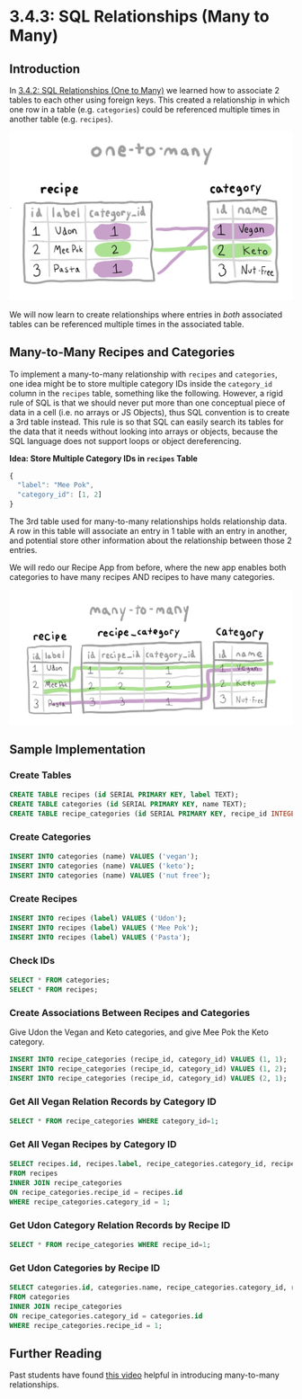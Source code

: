 # 3.4.3: SQL Relationships \(Many to Many\)

## Introduction

In [3.4.2: SQL Relationships \(One to Many\)](3.4.2-sql-relationships-one-to-many.md) we learned how to associate 2 tables to each other using foreign keys. This created a relationship in which one row in a table \(e.g. `categories`\) could be referenced multiple times in another table \(e.g. `recipes`\).

![Recap of a one-to-many SQL relationship](../../.gitbook/assets/one-to-many.jpg)

We will now learn to create relationships where entries in _both_ associated tables can be referenced multiple times in the associated table.

## Many-to-Many Recipes and Categories

To implement a many-to-many relationship with `recipes` and `categories`, one idea might be to store multiple category IDs inside the `category_id` column in the `recipes` table, something like the following. However, a rigid rule of SQL is that we should never put more than one conceptual piece of data in a cell \(i.e. no arrays or JS Objects\), thus SQL convention is to create a 3rd table instead. This rule is so that SQL can easily search its tables for the data that it needs without looking into arrays or objects, because the SQL language does not support loops or object dereferencing.

**Idea: Store Multiple Category IDs in `recipes` Table**

```javascript
{
  "label": "Mee Pok",
  "category_id": [1, 2]
}
```

The 3rd table used for many-to-many relationships holds relationship data. A row in this table will associate an entry in 1 table with an entry in another, and potential store other information about the relationship between those 2 entries.

We will redo our Recipe App from before, where the new app enables both categories to have many recipes AND recipes to have many categories.

![Sample DB Schema for Recipe App with Many-to-Many Relationship](../../.gitbook/assets/many-many.jpg)

## Sample Implementation

### Create Tables

```sql
CREATE TABLE recipes (id SERIAL PRIMARY KEY, label TEXT);
CREATE TABLE categories (id SERIAL PRIMARY KEY, name TEXT);
CREATE TABLE recipe_categories (id SERIAL PRIMARY KEY, recipe_id INTEGER, category_id INTEGER);
```

### Create Categories

```sql
INSERT INTO categories (name) VALUES ('vegan');
INSERT INTO categories (name) VALUES ('keto');
INSERT INTO categories (name) VALUES ('nut free');
```

### Create Recipes

```sql
INSERT INTO recipes (label) VALUES ('Udon');
INSERT INTO recipes (label) VALUES ('Mee Pok');
INSERT INTO recipes (label) VALUES ('Pasta');
```

### Check IDs

```sql
SELECT * FROM categories;
SELECT * FROM recipes;
```

### Create Associations Between Recipes and Categories

Give Udon the Vegan and Keto categories, and give Mee Pok the Keto category.

```sql
INSERT INTO recipe_categories (recipe_id, category_id) VALUES (1, 1);
INSERT INTO recipe_categories (recipe_id, category_id) VALUES (1, 2);
INSERT INTO recipe_categories (recipe_id, category_id) VALUES (2, 1);
```

### Get All Vegan Relation Records by Category ID

```sql
SELECT * FROM recipe_categories WHERE category_id=1;
```

### Get All Vegan Recipes by Category ID

```sql
SELECT recipes.id, recipes.label, recipe_categories.category_id, recipe_categories.recipe_id
FROM recipes
INNER JOIN recipe_categories
ON recipe_categories.recipe_id = recipes.id
WHERE recipe_categories.category_id = 1;
```

### Get Udon Category Relation Records by Recipe ID

```sql
SELECT * FROM recipe_categories WHERE recipe_id=1;
```

### Get Udon Categories by Recipe ID

```sql
SELECT categories.id, categories.name, recipe_categories.category_id, recipe_categories.recipe_id
FROM categories
INNER JOIN recipe_categories
ON recipe_categories.category_id = categories.id
WHERE recipe_categories.recipe_id = 1;
```

## Further Reading

Past students have found [this video](https://www.youtube.com/watch?v=1eUn6lsZ7c4) helpful in introducing many-to-many relationships.

